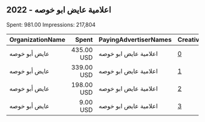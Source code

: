 ## 2022 - اعلامية عايض ابو خوصه 
Spent: 981.00
Impressions: 217,804

|OrganizationName|Spent|PayingAdvertiserNames|CreativeUrls|Impressions|Genders|AgeBrackets|CountryCodes|BillingAddresses|CandidateBallotInformation|
|:---|---:|:---|:---|---:|:---|:---|:---|:---|:---|
|عايض أبو خوصه|435.00 USD|اعلامية عايض ابو خوصه|[0](https://www.snap.com/political-ads/asset/b8c35f5183cb94de1eef2397cd2d5ee39243551d6059ecdad44e854cf10c95f2?mediaType=mp4)|97,528|FEMALE|21+|kuwait|"18,ahmadi,13007,KW"||
|عايض أبو خوصه|339.00 USD|اعلامية عايض ابو خوصه|[1](https://www.snap.com/political-ads/asset/bb14db945e1974e7494dae657aaf5953b53111802a3e61839693be74c9c653f1?mediaType=mp4)|69,856|FEMALE|21+|kuwait|"18,ahmadi,13007,KW"||
|عايض أبو خوصه|198.00 USD|اعلامية عايض ابو خوصه|[2](https://www.snap.com/political-ads/asset/6d018787b7fca7b9f4b74ecdf1c0e4c6294dff84e8dad92a53f4fdd4192235bb?mediaType=png)|48,404|FEMALE|21+|kuwait|"18,ahmadi,13007,KW"||
|عايض أبو خوصه|9.00 USD|اعلامية عايض ابو خوصه|[3](https://www.snap.com/political-ads/asset/6d018787b7fca7b9f4b74ecdf1c0e4c6294dff84e8dad92a53f4fdd4192235bb?mediaType=png)|2,016|FEMALE|21+|kuwait|"18,ahmadi,13007,KW"||
